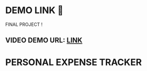 <h1>DEMO LINK 🎯</h1>

FINAL PROJECT !
<h2> VIDEO DEMO URL: <a href="https://drive.google.com/file/d/11qzco-QJTVEEFo8K-KopfFjS0l8544S1/view">LINK</a>
  
  <h1>PERSONAL EXPENSE TRACKER  </h1>
